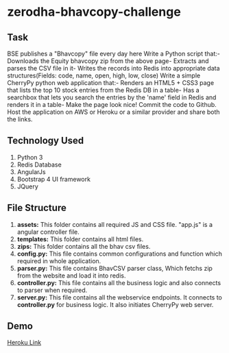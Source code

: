 # zerodha-bhavcopy-challenge

## Task
BSE publishes a "Bhavcopy" file every day here Write a Python script that:- Downloads the Equity bhavcopy zip from the above page- Extracts and parses the CSV file in it- Writes the records into Redis into appropriate data structures(Fields: code, name, open, high, low, close) Write a simple CherryPy python web application that:- Renders an HTML5 + CSS3 page that lists the top 10 stock entries from the Redis DB in a table- Has a searchbox that lets you search the entries by the 'name' field in Redis and renders it in a table- Make the page look nice! Commit the code to Github. Host the application on AWS or Heroku or a similar provider and share both the links.

## Technology Used
1. Python 3
2. Redis Database
3. AngularJs
4. Bootstrap 4 UI framework
5. JQuery

## File Structure
1. **assets:** This folder contains all required JS and CSS file. "app.js" is a angular controller file.
2. **templates:** This folder contains all html files.
3. **zips:** This folder contains all the bhav csv files.
4. **config.py:** This file contains common configurations and function which required in whole application.
4. **parser.py:** This file contains BhavCSV parser class, Which fetchs zip from the website and load it into redis.
5. **controller.py:** This file contains all the business logic and also connects to parser when required.
4. **server.py:** This file contains all the webservice endpoints. It connects to **controller.py** for business logic. 
It also initiates CherryPy web server.


## Demo
[Heroku Link](https://zerodha-bhavcopy.herokuapp.com/)

